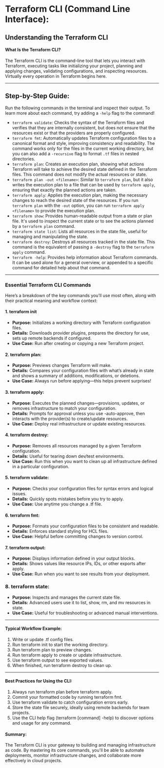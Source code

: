 # Terraform CLI (Command Line Interface):

## Understanding the Terraform CLI
#### What Is the Terraform CLI?
The Terraform CLI is the command-line tool that lets you interact with Terraform, executing tasks like initializing your project, planning and applying changes, validating configurations, and inspecting resources. Virtually every operation in Terraform begins here.

---
## Step-by-Step Guide:
Run the following commands in the terminal and inspect their output. To learn more about each command, try adding a `-help` flag to the command!

-   `terraform validate`: Checks the syntax of the Terraform files and verifies that they are internally consistent, but does not ensure that the resources exist or that the providers are properly configured.
-   `terraform fmt`: Automatically updates Terraform configuration files to a canonical format and style, improving consistency and readability. The command works only for the files in the current working directory, but you can also add a `-recursive` flag to format `.tf` files in nested directories.
-   `terraform plan`: Creates an execution plan, showing what actions Terraform will take to achieve the desired state defined in the Terraform files. This command does not modify the actual resources or state.
-   `terraform plan -out <filename>`: Similar to `terraform plan`, but it also writes the execution plan to a file that can be used by `terraform apply`, ensuring that exactly the planned actions are taken.
-   `terraform apply`: Applies the execution plan, making the necessary changes to reach the desired state of the resources. If you run `terraform plan` with the `-out` option, you can run `terraform apply <filename>` to provide the execution plan.
-   `terraform show`: Provides human-readable output from a state or plan file. It's used to inspect the current state or to see the actions planned by a `terraform plan` command.
-   `terraform state list`: Lists all resources in the state file, useful for managing and manipulating the state.
-   `terraform destroy`: Destroys all resources tracked in the state file. This command is the equivalent of passing a `-destroy` flag to the `terraform apply` command.
-   `terraform -help`: Provides help information about Terraform commands. It can be used alone for a general overview, or appended to a specific command for detailed help about that command.

---
### Essential Terraform CLI Commands
Here’s a breakdown of the key commands you’ll use most often, along with their practical meaning and workflow context:

#### 1. terraform init
- **Purpose:** Initializes a working directory with Terraform configuration files.
- **Details:** Downloads provider plugins, prepares the directory for use, sets up remote backends if configured.
- **Use Case:** Run after creating or copying a new Terraform project.

#### 2. terraform plan:
- **Purpose:** Previews changes Terraform will make.
- **Details:** Compares your configuration files with what’s already in state and shows a summary of additions, modifications, or deletions.
- **Use Case:** Always run before applying—this helps prevent surprises!

#### 3. terraform apply:
- **Purpose:** Executes the planned changes—provisions, updates, or removes infrastructure to match your configuration.
- **Details:** Prompts for approval unless you use -auto-approve, then interacts with the provider(s) to create/update resources.
- **Use Case:** Deploy real infrastructure or update existing resources.

#### 4. terraform destroy:
- **Purpose:** Removes all resources managed by a given Terraform configuration.
- **Details:** Useful for tearing down dev/test environments.
- **Use Case:** Run this when you want to clean up all infrastructure defined in a particular configuration.

#### 5. terraform validate:
- **Purpose:** Checks your configuration files for syntax errors and logical issues.
- **Details:** Quickly spots mistakes before you try to apply.
- **Use Case:** Use anytime you change a .tf file.

#### 6. terraform fmt:
- **Purpose:** Formats your configuration files to be consistent and readable.
- **Details:** Enforces standard styling for HCL files.
- **Use Case:** Helpful before committing changes to version control.

#### 7. terraform output:
- **Purpose:** Displays information defined in your output blocks.
- **Details:** Shows values like resource IPs, IDs, or other exports after apply.
- **Use Case:** Run when you want to see results from your deployment.

### 8. terraform state:
- **Purpose:** Inspects and manages the current state file.
- **Details:** Advanced users use it to list, show, rm, and mv resources in state.
- **Use Case:** Useful for troubleshooting or advanced manual interventions.
---

#### Typical Workflow Example:
1. Write or update .tf config files.
2. Run terraform init to start the working directory.
3. Run terraform plan to preview changes.
4. Run terraform apply to create or update infrastructure.
5. Use terraform output to see exported values.
6. When finished, run terraform destroy to clean up.
---
#### Best Practices for Using the CLI:
1. Always run terraform plan before terraform apply.
2. Commit your formatted code by running terraform fmt.
3. Use terraform validate to catch configuration errors early.
4. Store the state file securely, ideally using remote backends for team projects.
5.  Use the CLI help flag (terraform [command] -help) to discover options and usage for any command.


#### Summary:
The Terraform CLI is your gateway to building and managing infrastructure as code. By mastering its core commands, you'll be able to automate deployments, monitor infrastructure changes, and collaborate more effectively in cloud projects.
